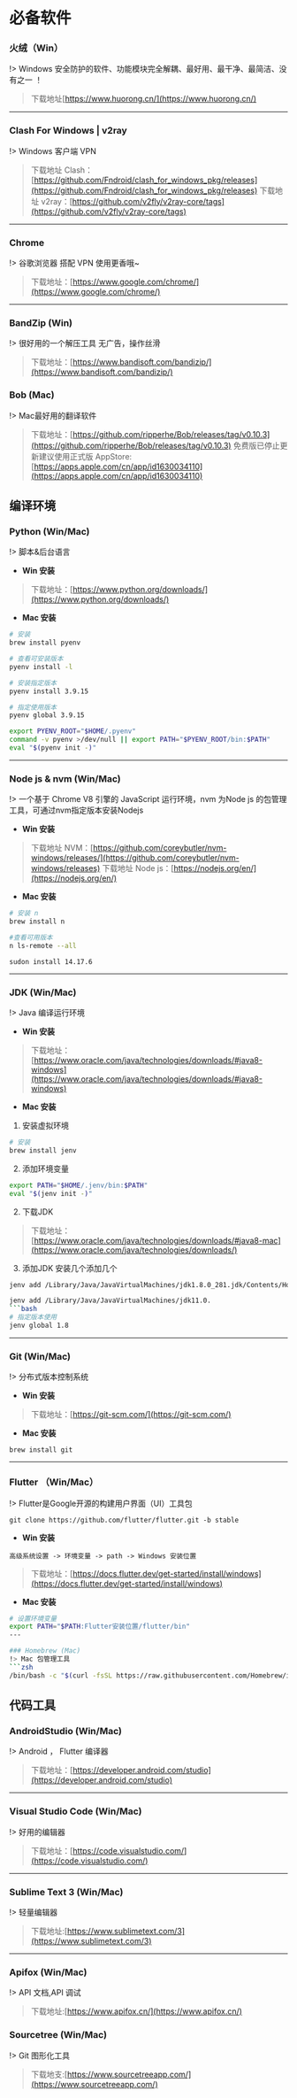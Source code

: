 # 必备软件

### 火绒（Win）
!> Windows 安全防护的软件、功能模块完全解耦、最好用、最干净、最简洁、没有之一 ！
> 下载地址[https://www.huorong.cn/](https://www.huorong.cn/)

---

### Clash For Windows | v2ray
!> Windows 客户端 VPN
>下载地址 Clash：[https://github.com/Fndroid/clash_for_windows_pkg/releases](https://github.com/Fndroid/clash_for_windows_pkg/releases)
>下载地址 v2ray：[https://github.com/v2fly/v2ray-core/tags](https://github.com/v2fly/v2ray-core/tags)

---

### Chrome
!> 谷歌浏览器  搭配 VPN 使用更香哦~
>下载地址：[https://www.google.com/chrome/](https://www.google.com/chrome/)

---

### BandZip (Win)
!> 很好用的一个解压工具 无广告，操作丝滑
>下载地址：[https://www.bandisoft.com/bandizip/](https://www.bandisoft.com/bandizip/)

### Bob (Mac)
!> Mac最好用的翻译软件

>下载地址：[https://github.com/ripperhe/Bob/releases/tag/v0.10.3](https://github.com/ripperhe/Bob/releases/tag/v0.10.3) 免费版已停止更新建议使用正式版
>AppStore:[https://apps.apple.com/cn/app/id1630034110](https://apps.apple.com/cn/app/id1630034110)
## 编译环境

###  Python (Win/Mac)
!> 脚本&后台语言
- **Win 安装**
>下载地址：[https://www.python.org/downloads/](https://www.python.org/downloads/)

- **Mac 安装**
```bash
# 安装
brew install pyenv
```
```bash
# 查看可安装版本
pyenv install -l
```
```bash
# 安装指定版本
pyenv install 3.9.15
```
```bash
# 指定使用版本
pyenv global 3.9.15
```
```bash
export PYENV_ROOT="$HOME/.pyenv"
command -v pyenv >/dev/null || export PATH="$PYENV_ROOT/bin:$PATH"
eval "$(pyenv init -)"
```
---

### Node js & nvm (Win/Mac)
!> 一个基于 Chrome V8 引擎的 JavaScript 运行环境，nvm 为Node js 的包管理工具，可通过nvm指定版本安装Nodejs
- **Win 安装**
>下载地址 NVM：[https://github.com/coreybutler/nvm-windows/releases/](https://github.com/coreybutler/nvm-windows/releases)
>下载地址 Node js：[https://nodejs.org/en/](https://nodejs.org/en/)
- **Mac 安装**
```bash
# 安装 n
brew install n
```
```bash
#查看可用版本
n ls-remote --all
```
```base
sudon install 14.17.6
```

---

### JDK (Win/Mac)
!> Java 编译运行环境
- **Win 安装**
>下载地址：[https://www.oracle.com/java/technologies/downloads/#java8-windows](https://www.oracle.com/java/technologies/downloads/#java8-windows)
- **Mac 安装**
1. 安装虚拟环境
```bash
# 安装
brew install jenv
```
2. 添加环境变量
```bash
export PATH="$HOME/.jenv/bin:$PATH"
eval "$(jenv init -)"
```
2. 下载JDK
> 下载地址：[https://www.oracle.com/java/technologies/downloads/#java8-mac](https://www.oracle.com/java/technologies/downloads/)
3. 添加JDK
安装几个添加几个
```bash
jenv add /Library/Java/JavaVirtualMachines/jdk1.8.0_281.jdk/Contents/Home jdk1.8 added
```
```bash
jenv add /Library/Java/JavaVirtualMachines/jdk11.0.
```bash
# 指定版本使用
jenv global 1.8
```
---

### Git (Win/Mac)
!> 分布式版本控制系统
- **Win 安装**
>下载地址：[https://git-scm.com/](https://git-scm.com/)
- **Mac 安装**
```
brew install git
```
---

### Flutter （Win/Mac）
!> Flutter是Google开源的构建用户界面（UI）工具包
``` git
git clone https://github.com/flutter/flutter.git -b stable
```
- **Win 安装**
```
高级系统设置 -> 环境变量 -> path -> Windows 安装位置
```
>下载地址：[https://docs.flutter.dev/get-started/install/windows](https://docs.flutter.dev/get-started/install/windows)
- **Mac 安装**
```bash
# 设置环境变量
export PATH="$PATH:Flutter安装位置/flutter/bin"
---

### Homebrew (Mac)
!> Mac 包管理工具
```zsh
/bin/bash -c "$(curl -fsSL https://raw.githubusercontent.com/Homebrew/install/HEAD/install.sh)"
```

## 代码工具

### AndroidStudio (Win/Mac)
!> Android ， Flutter 编译器
>下载地址：[https://developer.android.com/studio](https://developer.android.com/studio)

---

### Visual Studio Code (Win/Mac)
!> 好用的编辑器
>下载地址：[https://code.visualstudio.com/](https://code.visualstudio.com/)

---

### Sublime Text 3 (Win/Mac)
!> 轻量编辑器
>下载地址:[https://www.sublimetext.com/3](https://www.sublimetext.com/3)

---

### Apifox (Win/Mac)
!> API 文档,API 调试
>下载地址:[https://www.apifox.cn/](https://www.apifox.cn/)

### Sourcetree (Win/Mac)
!> Git 图形化工具
>下载地支:[https://www.sourcetreeapp.com/](https://www.sourcetreeapp.com/)